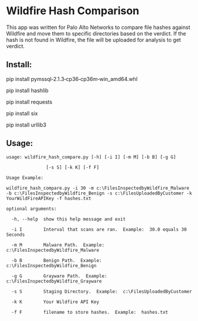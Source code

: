 # Wildfire Hash Comparison

This app was written for Palo Alto Networks to compare file hashes against Wildfire and move them to specific directories based on the verdict.  If the hash is not found in Wildfire, the file will be uploaded for analysis to get verdict.

## Install:
  
  pip install pymssql‑2.1.3‑cp36‑cp36m‑win_amd64.whl
  
  pip install hashlib
  
  pip install requests

  pip install six
  
  pip install urllib3
  
## Usage:
```
usage: wildfire_hash_compare.py [-h] [-i I] [-m M] [-b B] [-g G]

               [-s S] [-k K] [-f F]

Usage Example: 

wildfire_hash_compare.py -i 30 -m c:\FilesInspectedbyWildfire_Malware -b c:\FilesInspectedbyWildfire_Benign -s c:\FilesUploadedByCustomer -k YourWildFireAPIKey -f hashes.txt

optional arguments:

  -h, --help  show this help message and exit
  
  -i I        Interval that scans are ran.  Example:  30.0 equals 30 Seconds

  -m M        Malware Path.  Example:  c:\FilesInspectedbyWildfire_Malware
  
  -b B        Benign Path.  Example:  c:\FilesInspectedbyWildfire_Benign
  
  -g G        Grayware Path.  Example:  c:\FilesInspectedbyWildfire_Grayware
  
  -s S        Staging Directory.  Example:  c:\FilesUploadedByCustomer
  
  -k K        Your Wildfire API Key
  
  -f F        filename to store hashes.  Example:  hashes.txt
  ```
